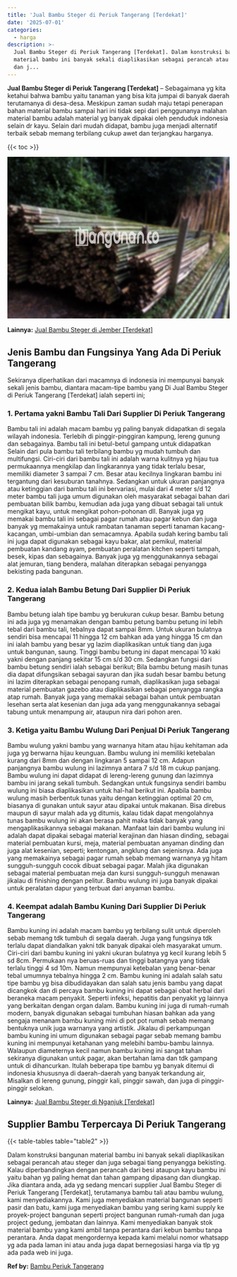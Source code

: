 ```yaml
---
title: 'Jual Bambu Steger di Periuk Tangerang [Terdekat]'
date: '2025-07-01'
categories:
  - harga
description: >-
  Jual Bambu Steger di Periuk Tangerang [Terdekat]. Dalam konstruksi bangunan
  material bambu ini banyak sekali diaplikasikan sebagai perancah atau steger
  dan j...
---
```


**Jual Bambu Steger di Periuk Tangerang \[Terdekat\]** – Sebagaimana yg kita ketahui bahwa bambu yaitu tanaman yang bisa kita jumpai di banyak daerah terutamanya di desa-desa. Meskipun zaman sudah maju tetapi penerapan bahan material bambu sampai hari ini tidak sepi dari penggunanya malahan material bambu adalah material yg banyak dipakai oleh penduduk indonesia selain dr kayu. Selain dari mudah didapat, bambu juga menjadi alternatif terbaik sebab memang terbilang cukup awet dan terjangkau harganya.

{{< toc >}}

![Jual Bambu Steger di Periuk Tangerang [Terdekat]](/images/jual-bambu-tali-16.png)

**Lainnya:** [Jual Bambu Steger di Jember \[Terdekat\]](https://bambu.bangunan.co/jual-bambu-steger-di-jember-terdekat/)

## Jenis Bambu dan Fungsinya Yang Ada Di Periuk Tangerang

Sekiranya diperhatikan dari macamnya di indonesia ini mempunyai banyak sekali jenis bambu, diantara macam-tipe bambu yang Di Jual Bambu Steger di Periuk Tangerang \[Terdekat\] ialah seperti ini;

### 1\. Pertama yakni Bambu Tali Dari Supplier Di Periuk Tangerang

Bambu tali ini adalah macam bambu yg paling banyak didapatkan di segala wilayah indonesia. Terlebih di pinggir-pinggiran kampung, lereng gunung dan sebagainya. Bambu tali ini betul-betul gampang untuk didapatkan Selain dari pula bambu tali terbilang bambu yg mudah tumbuh dan multifungsi. Ciri-ciri dari bambu tali ini adalah warna kulitnya yg hijau tua permukaannya mengkilap dan lingkarannya yang tidak terlalu besar, memiliki diameter 3 sampai 7 cm. Besar atau kecilnya lingkaran bambu ini tergantung dari kesuburan tanahnya. Sedangkan untuk ukuran panjangnya atau ketinggian dari bambu tali ini bervariasi, mulai dari 4 meter s/d 12 meter bambu tali juga umum digunakan oleh masyarakat sebagai bahan dari pembuatan bilik bambu, kemudian ada juga yang dibuat sebagai tali untuk mengikat kayu, untuk mengikat pohon-pohonan dll. Banyak juga yg memakai bambu tali ini sebagai pagar rumah atau pagar kebun dan juga banyak yg memakainya untuk rambatan tanaman seperti tanaman kacang-kacangan, umbi-umbian dan semacamnya. Apabila sudah kering bambu tali ini juga dapat digunakan sebagai kayu bakar, alat pemikul, material pembuatan kandang ayam, pembuatan peralatan kitchen seperti tampah, besek, kipas dan sebagainya. Banyak juga yg menggunakannya sebagai alat jemuran, tiang bendera, malahan diterapkan sebagai penyangga bekisting pada bangunan.

### 2\. Kedua ialah Bambu Betung Dari Supplier Di Periuk Tangerang

Bambu betung ialah tipe bambu yg berukuran cukup besar. Bambu betung ini ada juga yg menamakan dengan bambu petung bambu petung ini lebih tebal dari bambu tali, tebalnya dapat sampai 8mm. Untuk ukuran bulatnya sendiri bisa mencapai 11 hingga 12 cm bahkan ada yang hingga 15 cm dan ini ialah bambu yang besar yg lazim diaplikasikan untuk tiang dan juga untuk bangunan, saung. Tinggi bambu betung ini dapat mencapai 10 kaki yakni dengan panjang sekitar 15 cm s/d 30 cm. Sedangkan fungsi dari bambu betung sendiri ialah sebagai berikut; Bila bambu betung masih tunas dia dapat difungsikan sebagai sayuran dan jika sudah besar bambu betung ini lazim diterapkan sebagai penopang rumah, diaplikasikan juga sebagai material pembuatan gazebo atau diaplikasikan sebagai penyangga rangka atap rumah. Banyak juga yang memakai sebagai bahan untuk pembuatan lesehan serta alat kesenian dan juga ada yang menggunakannya sebagai tabung untuk menampung air, ataupun nira dari pohon aren.

### 3\. Ketiga yaitu Bambu Wulung Dari Penjual Di Periuk Tangerang

Bambu wulung yakni bambu yang warnanya hitam atau hijau kehitaman ada juga yg berwarna hijau keunguan. Bambu wulung ini memiliki ketebalan kurang dari 8mm dan dengan lingkaran 5 sampai 12 cm. Adapun panjangnya bambu wulung ini lazimnya antara 7 s/d 18 m cukup panjang. Bambu wulung ini dapat didapat di lereng-lereng gunung dan lazimnya bambu ini jarang sekali tumbuh. Sedangkan untuk fungsinya sendiri bambu wulung ini biasa diaplikasikan untuk hal-hal berikut ini. Apabila bambu wulung masih berbentuk tunas yaitu dengan ketinggian optimal 20 cm, biasanya di gunakan untuk sayur atau dipakai untuk makanan. Bisa direbus maupun di sayur malah ada yg ditumis, kalau tidak dapat mengolahnya tunas bambu wulung ini akan berasa pahit maka tidak banyak yang mengaplikasikannya sebagai makanan. Manfaat lain dari bambu wulung ini adalah dapat dipakai sebagai material kerajinan dan hiasan dinding, sebagai material pembuatan kursi, meja, material pembuatan anyaman dinding dan juga alat kesenian, seperti; kentongan, angklung dan sejenisnya. Ada juga yang memakainya sebagai pagar rumah sebab memang warnanya yg hitam sungguh-sungguh cocok dibuat sebagai pagar. Malah jika digunakan sebagai material pembuatan meja dan kursi sungguh-sungguh menawan jikalau di finishing dengan pelitur. Bambu wulung ini juga banyak dipakai untuk peralatan dapur yang terbuat dari anyaman bambu.

### 4\. Keempat adalah Bambu Kuning Dari Supplier Di Periuk Tangerang

Bambu kuning ini adalah macam bambu yg terbilang sulit untuk diperoleh sebab memang tdk tumbuh di segala daerah. Juga yang fungsinya tdk terlalu dapat diandalkan yakni tdk banyak dipakai oleh masyarakat umum. Ciri-ciri dari bambu kuning ini yakni ukuran bulatnya yg kecil kurang lebih 5 sd 8cm. Permukaan nya beruas-ruas dan tinggi batangnya yang tidak terlalu tinggi 4 sd 10m. Namun mempunyai ketebalan yang benar-benar tebal umumnya tebalnya hingga 2 cm. Bambu kuning ini adalah salah satu tipe bambu yg bisa dibudidayakan dan salah satu jenis bambu yang dapat dicangkok dan di percaya bambu kuning ini dapat sebagai obat herbal dari beraneka macam penyakit. Seperti infeksi, hepatitis dan penyakit yg lainnya yang berkaitan dengan organ dalam. Bambu kuning ini juga di rumah-rumah modern, banyak digunakan sebagai tumbuhan hiasan bahkan ada yang sengaja menanam bambu kuning mini di pot pot rumah sebab memang bentuknya unik juga warnanya yang artistik. Jikalau di perkampungan bambu kuning ini umum digunakan sebagai pagar sebab memang bambu kuning ini mempunyai ketahanan yang melebihi bambu-bambu lainnya. Walaupun diameternya kecil namun bambu kuning ini sangat tahan sekiranya digunakan untuk pagar, akan bertahan lama dan tdk gampang untuk di dihancurkan. Itulah beberapa tipe bambu yg banyak ditemui di indonesia khususnya di daerah-daerah yang banyak terkandung air, Misalkan di lereng gunung, pinggir kali, pinggir sawah, dan juga di pinggir-pinggir selokan.

**Lainnya:** [Jual Bambu Steger di Nganjuk \[Terdekat\]](https://bambu.bangunan.co/jual-bambu-steger-di-nganjuk-terdekat/)

## Supplier Bambu Terpercaya Di Periuk Tangerang

{{< table-tables table="table2" >}}

Dalam konstruksi bangunan material bambu ini banyak sekali diaplikasikan sebagai perancah atau steger dan juga sebagai tiang penyangga bekisting. Kalau diperbandingkan dengan perancah dari besi ataupun kayu bambu ini yaitu bahan yg paling hemat dan tahan gampang dipasang dan diungkap. Jika diantara anda, ada yg sedang mencari supplier Jual Bambu Steger di Periuk Tangerang \[Terdekat\], terutamanya bambu tali atau bambu wulung, kami menyediakannya. Kami juga menyediakan material bangunan seperti pasir dan batu, kami juga menyediakan bambu yang sering kami supply ke proyek-project bangunan seperti project bangunan rumah-rumah dan juga project gedung, jembatan dan lainnya. Kami menyediakan banyak stok material bambu yang kami ambil tanpa perantara dari kebun bambu tanpa perantara. Anda dapat mengordernya kepada kami melalui nomor whatsapp yg ada pada laman ini atau anda juga dapat bernegosiasi harga via tlp yg ada pada web ini juga.

**Ref by:** [Bambu Periuk Tangerang](https://id.wikipedia.org/wiki/Bambu)
